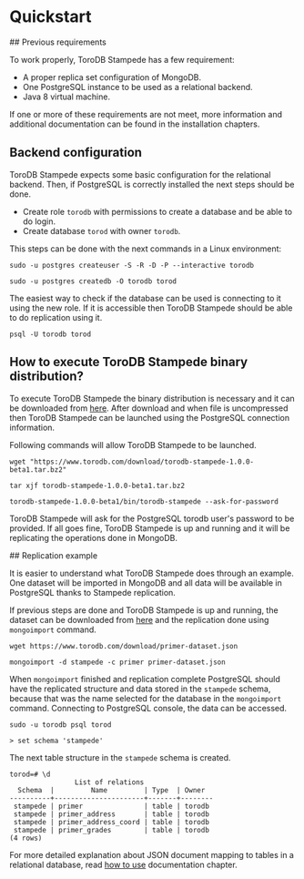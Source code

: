 <h1>Quickstart</h1>

## Previous requirements

To work properly, ToroDB Stampede has a few requirement:

* A proper replica set configuration of MongoDB.
* One PostgreSQL instance to be used as a relational backend.
* Java 8 virtual machine.

If one or more of these requirements are not meet, more information and additional documentation can be found in the installation chapters.

## Backend configuration

ToroDB Stampede expects some basic configuration for the relational backend. Then, if PostgreSQL is correctly installed the next steps should be done.

* Create role `torodb` with permissions to create a database and be able to do login.
* Create database `torod` with owner `torodb`.

This steps can be done with the next commands in a Linux environment:

```no-highlight
sudo -u postgres createuser -S -R -D -P --interactive torodb

sudo -u postgres createdb -O torodb torod
```

The easiest way to check if the database can be used is connecting to it using the new role. If it is accessible then ToroDB Stampede should be able to do replication using it.

```no-highlight
psql -U torodb torod
```

## How to execute ToroDB Stampede binary distribution?

To execute ToroDB Stampede the binary distribution is necessary and it can be downloaded from  [here](https://www.torodb.com/download/torodb-stampede-1.0.0-beta1.tar.bz2). After download and when file is uncompressed then ToroDB Stampede can be launched using the PostgreSQL connection information.

Following commands will allow ToroDB Stampede to be launched.

```no-highlight
wget "https://www.torodb.com/download/torodb-stampede-1.0.0-beta1.tar.bz2"

tar xjf torodb-stampede-1.0.0-beta1.tar.bz2

torodb-stampede-1.0.0-beta1/bin/torodb-stampede --ask-for-password
```

ToroDB Stampede will ask for the PostgreSQL torodb user's password to be provided. If all goes fine, ToroDB Stampede is up and running and it will be replicating the operations done in MongoDB.

## Replication example

It is easier to understand what ToroDB Stampede does through an example. One dataset will be imported in MongoDB and all data will be available in PostgreSQL thanks to Stampede replication.

If previous steps are done and ToroDB Stampede is up and running, the dataset can be downloaded from  [here](https://www.torodb.com/download/primer-dataset.json) and the replication done using `mongoimport` command.

```no-highlight
wget https://www.torodb.com/download/primer-dataset.json

mongoimport -d stampede -c primer primer-dataset.json
```

When `mongoimport` finished and replication complete PostgreSQL should have the replicated structure and data stored in the `stampede` schema, because that was the name selected for the database in the `mongoimport` command. Connecting to PostgreSQL console, the data can be accessed.

```no-highlight
sudo -u torodb psql torod

> set schema 'stampede'
```

The next table structure in the `stampede` schema is created.

```no-highlight
torod=# \d
                List of relations
  Schema  |         Name         | Type  | Owner  
----------+----------------------+-------+--------
 stampede | primer               | table | torodb
 stampede | primer_address       | table | torodb
 stampede | primer_address_coord | table | torodb
 stampede | primer_grades        | table | torodb
(4 rows)
```

For more detailed explanation about JSON document mapping to tables in a relational database, read [how to use](how-to-use.md) documentation chapter.
